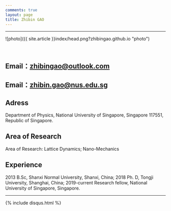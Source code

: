 ```yaml
---
comments: true
layout: page
title: Zhibin GAO
---
```

---

![photo]({{ site.article }}index/head.png?zhibingao.github.io "photo")

<br>

## Email：<zhibingao@outlook.com><br>
## Email：<zhibin.gao@nus.edu.sg><br>

## Adress
Department of Physics, National University of Singapore, Singapore 117551, 
Republic of Singapore.
<br>

## Area of Research
Area of Research: Lattice Dynamics; Nano-Mechanics
<br>

## Experience
2013 B.Sc, Shanxi Normal University, Shanxi, China; 
2018 Ph. D, Tongji University, Shanghai, China; 
2019-current Research fellow, National University of Singapore, Singapore.
<br>

---

[1]: http://www.dxinfo.com?achuan.io

{% include disqus.html %}
